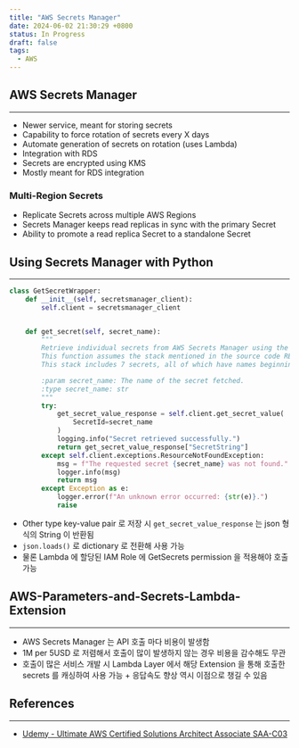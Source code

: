 ```yaml
---
title: "AWS Secrets Manager"
date: 2024-06-02 21:30:29 +0800
status: In Progress
draft: false
tags:
  - AWS
---
```

## AWS Secrets Manager
---
- Newer service, meant for storing secrets
- Capability to force rotation of secrets every X days
- Automate generation of secrets on rotation (uses Lambda)
- Integration with RDS
- Secrets are encrypted using KMS
- Mostly meant for RDS integration

### Multi-Region Secrets
- Replicate Secrets across multiple AWS Regions
- Secrets Manager keeps read replicas in sync with the primary Secret
- Ability to promote a read replica Secret to a standalone Secret

## Using Secrets Manager with Python
---
```python
class GetSecretWrapper:
    def __init__(self, secretsmanager_client):
        self.client = secretsmanager_client


    def get_secret(self, secret_name):
        """
        Retrieve individual secrets from AWS Secrets Manager using the get_secret_value API.
        This function assumes the stack mentioned in the source code README has been successfully deployed.
        This stack includes 7 secrets, all of which have names beginning with "mySecret".

        :param secret_name: The name of the secret fetched.
        :type secret_name: str
        """
        try:
            get_secret_value_response = self.client.get_secret_value(
                SecretId=secret_name
            )
            logging.info("Secret retrieved successfully.")
            return get_secret_value_response["SecretString"]
        except self.client.exceptions.ResourceNotFoundException:
            msg = f"The requested secret {secret_name} was not found."
            logger.info(msg)
            return msg
        except Exception as e:
            logger.error(f"An unknown error occurred: {str(e)}.")
            raise
```
- Other type key-value pair 로 저장 시 `get_secret_value_response` 는 json 형식의 String 이 반환됨
- `json.loads()` 로 dictionary 로 전환해 사용 가능
- 물론 Lambda 에 할당된 IAM Role 에 GetSecrets permission 을 적용해야 호출 가능

## AWS-Parameters-and-Secrets-Lambda-Extension
---
- AWS Secrets Manager 는 API 호출 마다 비용이 발생함
- 1M per 5USD 로 저렴해서 호출이 많이 발생하지 않는 경우 비용을 감수해도 무관
- 호출이 많은 서비스 개발 시 Lambda Layer 에서 해당 Extension 을 통해 호출한 secrets 를 캐싱하여 사용 가능 + 응답속도 향상 역시 이점으로 챙길 수 있음

## References
---
- [Udemy - Ultimate AWS Certified Solutions Architect Associate SAA-C03](https://www.udemy.com/course/aws-certified-solutions-architect-associate-saa-c03)
